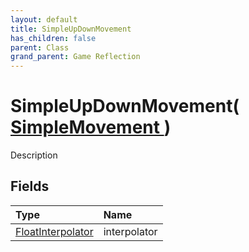 ```yaml
---
layout: default
title: SimpleUpDownMovement
has_children: false
parent: Class
grand_parent: Game Reflection
---
```

# SimpleUpDownMovement( [ SimpleMovement ](/docs/game-reflection/classes/simple_movement) )
Description 

## Fields

| Type | Name |
|:-------------|:--------------|
| [FloatInterpolator](/docs/game-reflection/classes/float_interpolator) | interpolator |

